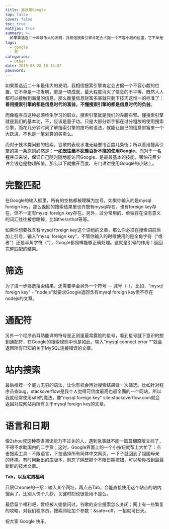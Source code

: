 ```yaml
---
title: 高效用Google
top: false
cover: false
toc: true
mathjax: true
summary: >-
  如果票选近二十年最伟大的发明，我相信搜索引擎肯定会占据一个不容小觑的位置，它不单是一项发明，更是一项成就，最大程度消灭了信息的不平等。既然人人都可以接触到海量的信息，那么衡量信息财富多寡就只剩下技巧这惟一的标准了：**善用搜索引擎的都是信息时代的富翁，不懂搜索引擎的都是信息时代的负翁**。
tags:
  - google
  - 转
categories:
  - Other
date: 2019-08-28 15:13:07
password:
---
```


如果票选近二十年最伟大的发明，我相信搜索引擎肯定会占据一个不容小觑的位置，它不单是一项发明，更是一项成就，最大程度消灭了信息的不平等。既然人人都可以接触到海量的信息，那么衡量信息财富多寡就只剩下技巧这惟一的标准了：**善用搜索引擎的都是信息时代的富翁，不懂搜索引擎的都是信息时代的负翁**。

而像程序员这种必须终生学习的职业，搜索引擎就是我们的左膀右臂。懂搜索引擎就是我们的基本功，不，应该是童子功。只是大部分新手都在过分粗放的使用搜索引擎，而花几分钟时间了解搜索引擎的技巧和语法，就能让自己的信息财富来一个大跃进，不也是一笔划算的买卖么。

而对于技术类问题的检索，谷歌的表现水准无疑要甩百度几条街；所以善用搜索引擎的第一条原则必然是：**一如既往毫不犹豫百折不挠的使用Google**。而对于一名程序员来说，保证自己随时随地能访问Google，是最最基本的技能，哪怕花费少许金钱也是物超所值。那么以下就撇开百度、专门讲讲使用Google的小贴士。

# 完整匹配

在Google的输入框里，所有的空格都被理解为加号。如果你输入的是mysql foreign key，那么返回的搜索结果里也许既有mysql存在，也有foreign key存在，但不一定有mysql foreign key存在。另外，过分常用的、单独存在没有意义的词汇往往被忽略掉，比如the/a/that等等。

如果你想要找含有mysql foreign key这个词组的文章，那么你必须在搜索词前后加上引号，输入"mysql foreign key"，不管你输入的时候使用的是全角字符（“或者”）还是半角字符（"），Google都照样能够正确处理。这就是引号的作用：返回完整匹配的结果。

# 筛选

为了进一步筛选搜索结果，还需要学会另外一个符号 — 减号（-）。比如，"mysql foreign key" - "nodejs"就要求Google返回含有mysql foreign key但不存在nodejs的文章。

# 通配符

另外一个程序员耳熟能详的符号是正则里最常露脸的星号，看到星号就下意识的想到通配符，在Google的搜索规则中也是如此，输入"mysql connect error *"就会返回所有已知的关于MySQL连接错误的文章。

# 站内搜索

最后推荐一个威力无穷的语法，让你有机会再对搜索结果做一次筛选。比如针对程序员查bug，stackoverflow是我个人觉得可信度最高也最全面的一个网站，所以我就经常使用site的魔法，像"mysql foreign key" site:stackoverflow.com就会返回对应网站内所有关于mysql foreign key的文章。

# 语言和日期

像2shou叔这种英语阅读能力不过关的人，遇到急事就不能一篇篇翻原版文档了，不得不求助国内的二手货；这时，Google界面上的一个小按钮就帮上大忙了：点击搜索工具 - 不限语言，下拉选择所有简体中文网页，一下子就回到了祖国母亲的怀抱。有时用新出的库版本，别忘了隔壁那个不限日期按钮，可以帮你找到最最新鲜的技术文章。

**Tab，以及宅男福利**

只限Chrome的一招：输入某个网址，再点击Tab，会能直接使用这个站点的站内搜索了，比别人快个几秒，关键时刻也很管用不是么。

最后留个福利吧，曾经被人偷偷问过，谷歌的安全搜索怎么关闭；网上有一些繁复的攻略，对我们程序员，搜索网址加个参数：&safe=off，一招就可日天。

祝大家 Google 快乐。